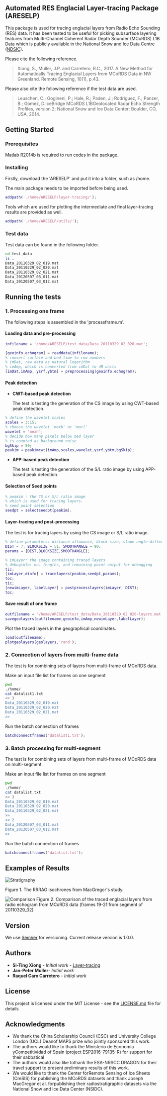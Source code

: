 ## Automated RES Englacial Layer-tracing Package (ARESELP)

This package is used for tracing englacial layers from Radio Echo Sounding (RES) data. It has been tested to be useful for picking subsurface layering features from Multi-Channel Coherent Radar Depth Sounder (MCoRDS) L1B Data which is publicly available in the National Snow and Ice Data Centre ([NDSIC](http://dx.doi.org/10.5067/WVDXEKH0X7N3)). 

Please cite the following reference. 
> Xiong, S., Muller, J.P. and Carretero, R.C., 2017. A New Method for Automatically Tracing Englacial Layers from MCoRDS Data in NW Greenland. Remote Sensing, 10(1), p.43. 

Please also cite the following reference if the test data are used.
> Leuschen, C.; Gogineni, P.; Hale, R.; Paden, J.; Rodriguez, F.; Panzer, B.; Gomez, D.IceBridge MCoRDS L1BGeolocated Radar Echo Strength Profiles, version 2; National Snow and Ice Data Center: Boulder, CO, USA, 2014. 

## Getting Started

### Prerequisites

Matlab R2014b is required to run codes in the package. 

### Installing

Firstly, download the 'ARESELP' and put it into a folder, such as /home. 

The main package needs to be imported before being used. 

```matlab
addpath('./home/ARESELP/layer-tracing/');
```
Tools which are used for plotting the intermediate and final layer-tracing results are provided as well. 

```matlab
addpath('./home/ARESELP/utils/');
```

### Test data
Test data can be found in the following folder.

```bash
cd test_data
ls .
Data_20110329_02_019.mat	
Data_20110329_02_020.mat
Data_20110329_02_021.mat
Data_20120507_03_011.mat
Data_20120507_03_012.mat
```

## Running the tests

### 1. Processing one frame

The following steps is assembled in the 'processframe.m'. 

#### Loading data and pre-processing

```matlab
infilename = '/home/ARESELP/test_data/Data_20110329_02_020.mat';

[geoinfo,echogram] = readdata(infilename);
% convert surface and bed time to row numbers 
% imDat, raw data as natural logarithm
% imAmp, which is converted from imDat to dB units
[imDat,imAmp, ysrf,ybtm] = preprocessing(geoinfo,echogram);
```

#### Peak detection
* **CWT-based peak detection**

	The test is testing the generation of the CS image by using CWT-based peak detection. 

```matlab
% define the wavelet scales
scales = 3:15;
% choose the wavelet 'mexh' or 'morl'
wavelet = 'mexh';
% decide how many pixels below bed layer 
% is counted as background noise
bgSkip = 50;
peakim = peakimcwt(imAmp,scales,wavelet,ysrf,ybtm,bgSkip);
```
* **APP-based peak detection**

	The test is testing the generation of the S/L ratio image by using APP-based peak detection. 

#### Selection of Seed points
 
```matlab
% peakim : the CS or S/L ratio image 
% which is used for tracing layers.
% seed point selection
seedpt = selectseedpt(peakim);
```

#### Layer-tracing and post-processing

The test is for tracing layers by using the CS image or S/L ratio image.  

```matlab
% define parameters: distance allowance, block size, slope angle difference
DIST = 7; BLOCKSIZE = 51; SMOOTHANGLE = 90;
params = {DIST,BLOCKSIZE,SMOOTHANGLE}; 

% imLayer: the image containing traced layers
% debuginfo: no. lengths, and remaining point output for debugging
tic; 
[imLayer,dinfo] = tracelayers(peakim,seedpt,params); 
toc;
tic; 
[newimLayer, labelLayer] = postprocesslayers(imLayer, DIST);
toc;
```
#### Save result of one frame

```matlab
outfilename = '/home/ARESELP/test_data/Data_20110329_02_020-layers.mat';
savegeolayers(outfilename,geoinfo,imAmp,newimLayer,labelLayer);
```
Plot the traced layers in the geographical coordinates.

```matlab
load(outfilename);
plotgeolayers(geolayers,'rand');
```

### 2. Connection of layers from multi-frame data

The test is for combining sets of layers from multi-frame of MCoRDS data. 

Make an input file list for frames on one segment
	
```bash
pwd
./home/
cat datalist1.txt
<< 3
Data_20110329_02_019.mat
Data_20110329_02_020.mat
Data_20110329_02_021.mat
>> 
```
Run the batch connection of frames

```matlab
batchconnectframes('datalist1.txt');
```

### 3. Batch processing for multi-segment
The test is for combining sets of layers from multi-frame of MCoRDS data on multi-segment. 

Make an input file list for frames on one segment

```bash
pwd
./home/
cat datalist.txt
<< 3
Data_20110329_02_019.mat
Data_20110329_02_020.mat
Data_20110329_02_021.mat
>> 
<< 2
Data_20120507_03_011.mat
Data_20120507_03_012.mat
>> 
```

Run the batch connection of frames

```matlab
batchconnectframes('datalist.txt');
```

## Examples of Results
![Stratigraphy](result-strat.png)

Figure 1. The RRRAG isochrones from MacGregor's study.

![Comparison](result.png)
Figure 2. Comparison  of  the  traced  englacial  layers  from  radio  echogram  from  MCoRDS  data (frames 19-21 from segment of 20110329\_02)

## Version

We use [SemVer](http://semver.org/) for versioning. Current release version is 1.0.0.

## Authors

* **Si-Ting Xiong** - *Initial work* - [Layer-tracing](https://github.com/xiongsiting/)
* **Jan-Peter Muller**- *Initial work*
* **Raquel Caro Carretero** - *Initial work*

## License

This project is licensed under the MIT License - see the [LICENSE.md](LICENSE.md) file for details

## Acknowledgments

* We thank the China Scholarship Council (CSC) and University College London (UCL) Deanof MAPS prize who jointly sponsored this work. 
* The authors would like to thank the Ministerio de Economía yCompetitividad of Spain (project ESP2016-79135-R) for support for their sabbatical
* The authors would also like tothank the ESA-NRSCC DRAGON for their travel support to present preliminary results of this work. 
* We would like to thank the Center forRemote Sensing of Ice Sheets (CreSIS) for publishing the MCoRDS datasets and thank Joseph MacGregor et al. forpublishing their radiostratigraphic datasets via the National Snow and Ice Data Center (NSIDC). 
